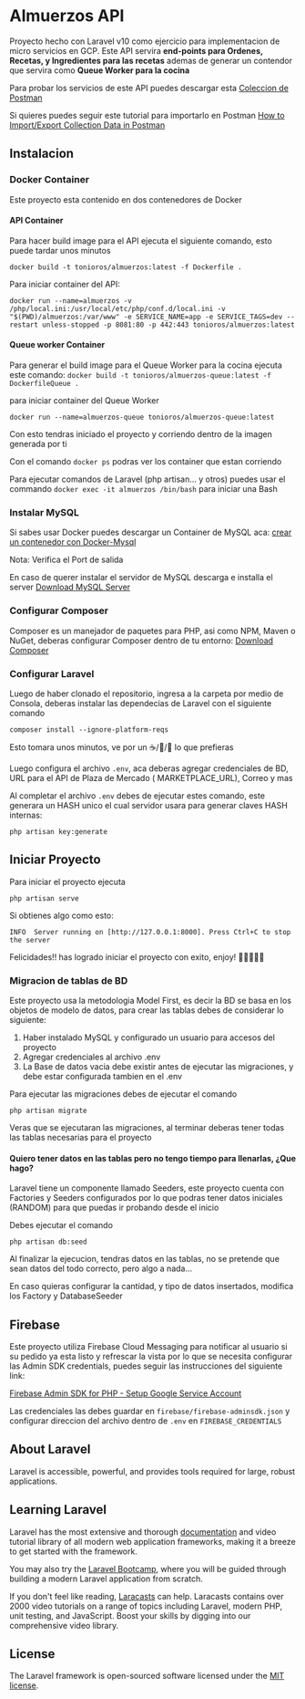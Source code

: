 # Almuerzos API

Proyecto hecho con Laravel v10 como ejercicio para implementacion de micro servicios en GCP. Este API servira **end-points para Ordenes, Recetas, y
Ingredientes para las recetas** ademas de generar un contendor que servira como **Queue Worker para la cocina**

Para probar los servicios de este API puedes descargar
esta [Coleccion de Postman](https://api.postman.com/collections/3367375-8966348e-3304-4e3f-bf67-10411019d3d4?access_key=PMAT-01J2W61M5JM4SWXRCF3XD344CK)

Si quieres puedes seguir este tutorial para importarlo en
Postman [How to Import/Export Collection Data in Postman](https://apidog.com/blog/how-to-import-export-postman-collection-data/)

## Instalacion

### Docker Container

Este proyecto esta contenido en dos contenedores de Docker


#### API Container
Para hacer build image para el API ejecuta el siguiente comando, esto puede tardar unos minutos

`docker build -t tonioros/almuerzos:latest -f Dockerfile .`

Para iniciar container del API:

`docker run --name=almuerzos -v /php/local.ini:/usr/local/etc/php/conf.d/local.ini -v "$(PWD)/almuerzos:/var/www" -e SERVICE_NAME=app -e SERVICE_TAGS=dev --restart unless-stopped -p 8081:80 -p 442:443 tonioros/almuerzos:latest`

#### Queue worker Container

Para generar el build image para el Queue Worker para la cocina ejecuta este comando:
`docker build -t tonioros/almuerzos-queue:latest -f DockerfileQueue .`

para iniciar container del Queue Worker

`docker run --name=almuerzos-queue tonioros/almuerzos-queue:latest`


Con esto tendras iniciado el proyecto y corriendo dentro de la imagen generada por ti

Con el comando `docker ps` podras ver los container que estan corriendo

Para ejecutar comandos de Laravel (php artisan... y otros) puedes usar el commando `docker exec -it almuerzos /bin/bash` para iniciar una Bash

### Instalar MySQL

Si sabes usar Docker puedes descargar un Container de MySQL
aca: [crear un contenedor con Docker-Mysql](https://platzi.com/tutoriales/1432-docker-2018/3268-como-crear-un-contenedor-con-docker-mysql-y-persistir-la-informacion/)

Nota: Verifica el Port de salida

En caso de querer instalar el servidor de MySQL descarga e installa el
server [Download MySQL Server](https://dev.mysql.com/downloads/mysql/)

### Configurar Composer

Composer es un manejador de paquetes para PHP, asi como NPM, Maven o NuGet, deberas configurar Composer dentro de tu
entorno: [Download Composer](https://getcomposer.org/download/)

### Configurar Laravel

Luego de haber clonado el repositorio, ingresa a la carpeta por medio de Consola, deberas instalar las dependecias de
Laravel con el siguiente comando

`composer install --ignore-platform-reqs`

Esto tomara unos minutos, ve por un ☕/🍺/🥤 lo que prefieras

Luego configura el archivo `.env`, aca deberas agregar credenciales de BD, URL para el API de Plaza de Mercado (
MARKETPLACE_URL), Correo y
mas

Al completar el archivo `.env` debes de ejecutar estes comando, este generara un HASH unico el cual servidor usara para
generar claves HASH internas:

`php artisan key:generate`

## Iniciar Proyecto

Para iniciar el proyecto ejecuta

`php artisan serve`

Si obtienes algo como esto:

`INFO  Server running on [http://127.0.0.1:8000].
Press Ctrl+C to stop the server`

Felicidades!! has logrado iniciar el proyecto con exito, enjoy! 🙌🏽🎉🍾🥂

### Migracion de tablas de BD

Este proyecto usa la metodologia Model First, es decir la BD se basa en los objetos de modelo de datos, para crear
las tablas debes de considerar lo siguiente:

1. Haber instalado MySQL y configurado un usuario para accesos del proyecto
2. Agregar credenciales al archivo .env
3. La Base de datos vacia debe existir antes de ejecutar las migraciones, y debe estar configurada tambien en el .env

Para ejecutar las migraciones debes de ejecutar el comando

`php artisan migrate`

Veras que se ejecutaran las migraciones, al terminar deberas tener todas las tablas necesarias para el proyecto

#### Quiero tener datos en las tablas pero no tengo tiempo para llenarlas, ¿Que hago?

Laravel tiene un componente llamado Seeders, este proyecto cuenta con Factories y Seeders configurados por lo que podras
tener datos iniciales (RANDOM) para que puedas ir probando desde el inicio

Debes ejecutar el comando

`php artisan db:seed`

Al finalizar la ejecucion, tendras datos en las tablas, no se pretende que sean datos del todo correcto, pero algo a
nada...

En caso quieras configurar la cantidad, y tipo de datos insertados, modifica los Factory y DatabaseSeeder

## Firebase

Este proyecto utiliza Firebase Cloud Messaging para notificar al usuario si su pedido ya esta listo y refrescar la vista
por lo que se necesita configurar las Admin SDK credentials, puedes seguir las instrucciones del siguiente link:

[ Firebase Admin SDK for PHP - Setup Google Service Account](https://firebase-php.readthedocs.io/en/latest/setup.html#setup)

Las credenciales las debes guardar en `firebase/firebase-adminsdk.json` y configurar direccion del archivo dentro de `.env` en `FIREBASE_CREDENTIALS`


## About Laravel

Laravel is accessible, powerful, and provides tools required for large, robust applications.

## Learning Laravel

Laravel has the most extensive and thorough [documentation](https://laravel.com/docs) and video tutorial library of all
modern web application frameworks, making it a breeze to get started with the framework.

You may also try the [Laravel Bootcamp](https://bootcamp.laravel.com), where you will be guided through building a
modern Laravel application from scratch.

If you don't feel like reading, [Laracasts](https://laracasts.com) can help. Laracasts contains over 2000 video
tutorials on a range of topics including Laravel, modern PHP, unit testing, and JavaScript. Boost your skills by digging
into our comprehensive video library.

## License

The Laravel framework is open-sourced software licensed under the [MIT license](https://opensource.org/licenses/MIT).


